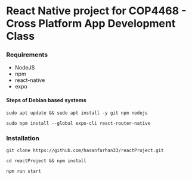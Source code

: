 # React Native project for COP4468 - Cross Platform App Development Class

### Requirements
- NodeJS
- npm
- react-native
- expo

#### Steps of Debian based systems
`sudo apt update && sudo apt install -y git npm nodejs`

`sudo npm install --global expo-cli react-router-native`

### Installation
`git clone https://github.com/hasanfarhan33/reactProject.git`

`cd reactProject && npm install`

`npm run start`

